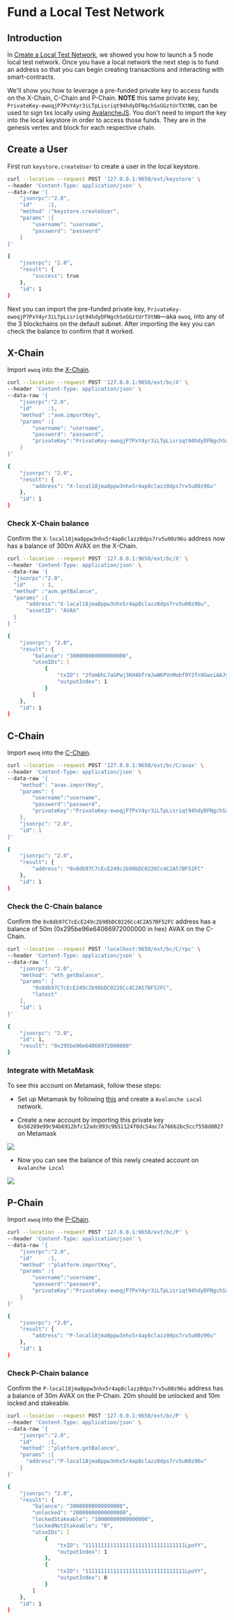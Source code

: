 # Fund a Local Test Network

## Introduction

In [Create a Local Test Network](./create-a-local-test-network.md), we showed you how to launch a 5 node local test network. Once you have a local network the next step is to fund an address so that you can begin creating transactions and interacting with smart-contracts.

We'll show you how to leverage a pre-funded private key to access funds on the X-Chain, C-Chain and P-Chain. **NOTE** this same private key, `PrivateKey-ewoqjP7PxY4yr3iLTpLisriqt94hdyDFNgchSxGGztUrTXtNN`, can be used to sign txs locally using [AvalancheJS](../../tools/avalanchejs/README.md). You don't need to import the key into the local keystore in order to access those funds. They are in the genesis vertex and block for each respective chain.

## Create a User

First run `keystore.createUser` to create a user in the local keystore.

```zsh
curl --location --request POST '127.0.0.1:9650/ext/keystore' \
--header 'Content-Type: application/json' \
--data-raw '{
    "jsonrpc":"2.0",
    "id"     :1,
    "method" :"keystore.createUser",
    "params" :{
        "username": "username",
        "password": "password"
    }
}'

{
    "jsonrpc": "2.0",
    "result": {
        "success": true
    },
    "id": 1
}
```

Next you can import the pre-funded private key, `PrivateKey-ewoqjP7PxY4yr3iLTpLisriqt94hdyDFNgchSxGGztUrTXtNN`&mdash;aka `ewoq`, into any of the 3 blockchains on the default subnet. After importing the key you can check the balance to confirm that it worked.

## X-Chain

Import `ewoq` into the [X-Chain](../../avalanchego-apis/exchange-chain-x-chain-api.md).

```zsh
curl --location --request POST '127.0.0.1:9650/ext/bc/X' \
--header 'Content-Type: application/json' \
--data-raw '{
    "jsonrpc":"2.0",
    "id"     :1,
    "method" :"avm.importKey",
    "params" :{
        "username": "username",
        "password": "password",
        "privateKey":"PrivateKey-ewoqjP7PxY4yr3iLTpLisriqt94hdyDFNgchSxGGztUrTXtNN"
    }
}'

{
    "jsonrpc": "2.0",
    "result": {
        "address": "X-local18jma8ppw3nhx5r4ap8clazz0dps7rv5u00z96u"
    },
    "id": 1
}
```

### Check X-Chain balance

Confirm the `X-local18jma8ppw3nhx5r4ap8clazz0dps7rv5u00z96u` address now has a balance of 300m AVAX on the X-Chain.

```zsh
curl --location --request POST '127.0.0.1:9650/ext/bc/X' \
--header 'Content-Type: application/json' \
--data-raw '{
  "jsonrpc":"2.0",
  "id"     : 1,
  "method" :"avm.getBalance",
  "params" :{
      "address":"X-local18jma8ppw3nhx5r4ap8clazz0dps7rv5u00z96u",
      "assetID": "AVAX"
  }
} '

{
    "jsonrpc": "2.0",
    "result": {
        "balance": "300000000000000000",
        "utxoIDs": [
            {
                "txID": "2fombhL7aGPwj3KH4bfrmJwW6PVnMobf9Y2fn9GwxiAAJyFDbe",
                "outputIndex": 1
            }
        ]
    },
    "id": 1
}
```

## C-Chain

Import `ewoq` into the [C-Chain](../../avalanchego-apis/contract-chain-c-chain-api.md).

```zsh
curl --location --request POST '127.0.0.1:9650/ext/bc/C/avax' \
--header 'Content-Type: application/json' \
--data-raw '{
    "method": "avax.importKey",
    "params": {
        "username":"username",
        "password":"password",
        "privateKey":"PrivateKey-ewoqjP7PxY4yr3iLTpLisriqt94hdyDFNgchSxGGztUrTXtNN"
    },
    "jsonrpc": "2.0",
    "id": 1
}'

{
    "jsonrpc": "2.0",
    "result": {
        "address": "0x8db97C7cEcE249c2b98bDC0226Cc4C2A57BF52FC"
    },
    "id": 1
}
```

### Check the C-Chain balance

Confirm the `0x8db97C7cEcE249c2b98bDC0226Cc4C2A57BF52FC` address has a balance of 50m (0x295be96e64066972000000 in hex) AVAX on the C-Chain.

```zsh
curl --location --request POST 'localhost:9650/ext/bc/C/rpc' \
--header 'Content-Type: application/json' \
--data-raw '{
    "jsonrpc": "2.0",
    "method": "eth_getBalance",
    "params": [
        "0x8db97C7cEcE249c2b98bDC0226Cc4C2A57BF52FC",
        "latest"
    ],
    "id": 1
}'

{
    "jsonrpc": "2.0",
    "id": 1,
    "result": "0x295be96e64066972000000"
}
```

### Integrate with MetaMask

To see this account on Metamask, follow these steps: 

* Set up Metamask by following [this](../smart-contracts/deploy-a-smart-contract-on-avalanche-using-remix-and-metamask.md#local-testnet-avash-settings-avash-tutorial) and create a `Avalanche Local` network.

* Create a new account by importing this private key `0x56289e99c94b6912bfc12adc093c9b51124f0dc54ac7a766b2bc5ccf558d8027` on Metamask 

![](../../../.gitbook/assets/Metamask-Import-Account.png)

* Now you can see the balance of this newly created account on `Avalanche Local`

![](../../../.gitbook/assets/local-pre-funded-account.png)


## P-Chain

Import `ewoq` into the [P-Chain](../../avalanchego-apis/platform-chain-p-chain-api.md).

```zsh
curl --location --request POST '127.0.0.1:9650/ext/bc/P' \
--header 'Content-Type: application/json' \
--data-raw '{
    "jsonrpc":"2.0",
    "id"     :1,
    "method" :"platform.importKey",
    "params" :{
        "username":"username",
        "password":"password",
        "privateKey":"PrivateKey-ewoqjP7PxY4yr3iLTpLisriqt94hdyDFNgchSxGGztUrTXtNN"
    }
}'

{
    "jsonrpc": "2.0",
    "result": {
        "address": "P-local18jma8ppw3nhx5r4ap8clazz0dps7rv5u00z96u"
    },
    "id": 1
}
```

### Check P-Chain balance

Confirm the `P-local18jma8ppw3nhx5r4ap8clazz0dps7rv5u00z96u` address has a balance of 30m AVAX on the P-Chain. 20m should be unlocked and 10m locked and stakeable.

```zsh
curl --location --request POST '127.0.0.1:9650/ext/bc/P' \
--header 'Content-Type: application/json' \
--data-raw '{
    "jsonrpc":"2.0",
    "id"     :1,
    "method" :"platform.getBalance",
    "params" :{
      "address":"P-local18jma8ppw3nhx5r4ap8clazz0dps7rv5u00z96u"    
    }
}'

{
    "jsonrpc": "2.0",
    "result": {
        "balance": "30000000000000000",
        "unlocked": "20000000000000000",
        "lockedStakeable": "10000000000000000",
        "lockedNotStakeable": "0",
        "utxoIDs": [
            {
                "txID": "11111111111111111111111111111111LpoYY",
                "outputIndex": 1
            },
            {
                "txID": "11111111111111111111111111111111LpoYY",
                "outputIndex": 0
            }
        ]
    },
    "id": 1
}
```
